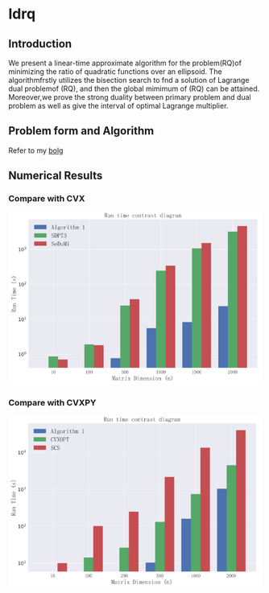 # ldrq
## Introduction
We present a linear-time approximate algorithm for the problem(RQ)of minimizing the ratio of quadratic functions over an ellipsoid. The algorithmfrstly utilizes the bisection search to fnd a solution of Lagrange dual problemof (RQ), and then the global mimimum of (RQ) can be attained. Moreover,we prove the strong duality between primary problem and dual problem as well as give the interval of optimal Lagrange multiplier.
## Problem form and Algorithm
Refer to my [bolg](http://tfeima.github.io/2018/06/26/ldrq/)

## Numerical Results
### Compare with CVX
![cvx](https://github.com/TFeiMa/ldrq/blob/master/cvx.PNG)
### Compare with CVXPY
![cvxpy](https://github.com/TFeiMa/ldrq/blob/master/cvxpy.PNG)
